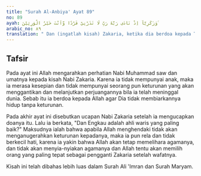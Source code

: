 ```yaml
---
title: "Surah Al-Anbiya' Ayat 89"
no: 89
ayah: وَزَكَرِيَّآ اِذْ نَادٰى رَبَّهٗ رَبِّ لَا تَذَرْنِيْ فَرْدًا وَّاَنْتَ خَيْرُ الْوٰرِثِيْنَ ۚ
arabic_no: ٨٩
translation: " Dan (ingatlah kisah) Zakaria, ketika dia berdoa kepada Tuhannya, “Ya Tuhanku, janganlah Engkau biarkan aku hidup seorang diri (tanpa keturunan) dan Engkaulah ahli waris yang terbaik."
---
```


## Tafsir

Pada ayat ini Allah mengarahkan perhatian Nabi Muhammad saw dan umatnya kepada kisah Nabi Zakaria. Karena ia tidak mempunyai anak, maka ia merasa kesepian dan tidak mempunyai seorang pun keturunan yang akan menggantikan dan melanjutkan perjuangannya bila ia telah meninggal dunia. Sebab itu ia berdoa kepada Allah agar Dia tidak membiarkannya hidup tanpa keturunan.

Pada akhir ayat ini disebutkan ucapan Nabi Zakaria setelah ia mengucapkan doanya itu. Lalu ia berkata, "Dan Engkau adalah ahli waris yang paling baik?" Maksudnya ialah bahwa apabila Allah menghendaki tidak akan menganugerahkan keturunan kepadanya, maka ia pun rela dan tidak berkecil hati, karena ia yakin bahwa Allah akan tetap memelihara agamanya, dan tidak akan menyia-nyiakan agamanya dan Allah tentu akan memilih orang yang paling tepat sebagai pengganti Zakaria setelah wafatnya.

Kisah ini telah dibahas lebih luas dalam Surah Ali 'Imran dan Surah Maryam.